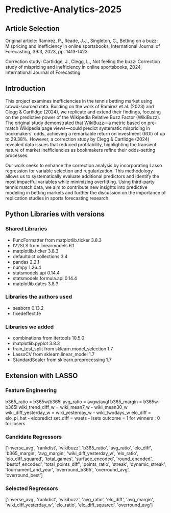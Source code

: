 # Predictive-Analytics-2025

## Article Selection

Original article: Ramirez, P., Reade, J.J., Singleton, C., Betting on a buzz: Mispricing and inefficiency in online sportsbooks, International Journal of Forecasting, 39:3, 2023, pp. 1413-1423.

Correction study: Cartlidge, J., Clegg, L., Not feeling the buzz: Correction study of mispricing and inefficiency in online sportsbooks, 2024, International Journal of Forecasting.

## Introduction

This project examines inefficiencies in the tennis betting market using crowd-sourced data. Building on the work of Ramirez et al. (2023) and Clegg & Cartlidge (2024), we replicate and extend their findings, focusing on the predictive power of the Wikipedia Relative Buzz Factor (WikiBuzz). The original study demonstrated that WikiBuzz—a metric based on pre-match Wikipedia page views—could predict systematic mispricing in bookmakers' odds, achieving a remarkable return on investment (ROI) of up to 29.38%. However, a correction study by Clegg & Cartlidge (2024) revealed data issues that reduced profitability, highlighting the transient nature of market inefficiencies as bookmakers refine their odds-setting processes.

Our work seeks to enhance the correction analysis by incorporating Lasso regression for variable selection and regularization. This methodology allows us to systematically evaluate additional predictors and identify the most impactful variables while minimizing overfitting. Using third-party tennis match data, we aim to contribute new insights into predictive modeling in betting markets and further the discussion on the importance of replication studies in sports forecasting research.

## Python Libraries with versions

### Shared Libraries

- FuncFormatter from matplotlib.ticker 3.8.3
- IV2SLS from linearmodels 6.1
- matplotlib.ticker 3.8.3
- defaultdict collections 3.4
- pandas  2.2.1
- numpy 1.26.4
- statsmodels.api 0.14.4
- statsmodels.formula.api 0.14.4
- matplotlib.dates 3.8.3

### Libraries the authors used

- seaborn 0.13.2
- fixedeffect.fe

### Libraries we added

- combinations from itertools 10.5.0
- matplotlib.pyplot 3.8.3
- train_test_split from sklearn.model_selection 1.7
- LassoCV from sklearn.linear_model 1.7
- StandardScaler from sklearn.preprocessing 1.7

## Extension with LASSO
  
### Feature Engineering

b365_ratio = b365w/b365l
avg_ratio = avgw/avgl
b365_margin = b365w-b365l
wiki_trend_diff_w = wiki_mean7_w - wiki_mean30_w
wiki_diff_yesterday_w = wiki_yesterday_w - wiki_twodays_w
elo_diff = elo_pi_hat - elopredict
set_diff = wsets - lsets
outcome = 1 for winners ; 0 for losers

### Candidate Regressors

['inverse_avg', 'rankdist', 'wikibuzz', 'b365_ratio', 'avg_ratio',  'elo_diff', 'b365_margin', 'avg_margin', 'wiki_diff_yesterday_w',  'elo_ratio', 'elo_diff_squared', 'total_games', 'surface_encoded',  'round_encoded', 'bestof_encoded', 'total_points_diff', 'points_ratio',  'streak', 'dynamic_streak', 'tournament_and_year', 'overround_b365',  'overround_avg', 'overround_best']

### Selected Regressors

['inverse_avg', 'rankdist', 'wikibuzz', 'avg_ratio', 'elo_diff',  'avg_margin', 'wiki_diff_yesterday_w', 'elo_ratio', 'elo_diff_squared',  'overround_avg']
